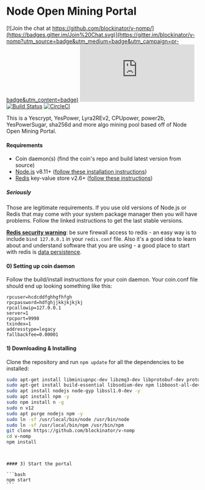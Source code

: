 # Node Open Mining Portal
[![Join the chat at https://github.com/blockinator/v-nomp/](https://badges.gitter.im/Join%20Chat.svg)](https://gitter.im/blockinator/v-nomp?utm_source=badge&utm_medium=badge&utm_campaign=pr-badge&utm_content=badge)
[![Matrix](https://img.shields.io/matrix/v-nomp:matrix.mofumofu.me?label=matrix)](https://app.element.io/#/room/#v-nomp:matrix.mofumofu.me)
[![Build Status](https://travis-ci.com/blockinator/v-nomp.svg?branch=main)](https://travis-ci.org/blockinator/v-nomp)
[![CircleCI](https://circleci.com/gh/blockinator/v-nomp/tree/main.svg?style=svg)](https://circleci.com/gh/blockinator/v-nomp/tree/main)

This is a Yescrypt, YesPower, Lyra2REv2, CPUpower, power2b, YesPowerSugar, sha256d and more algo mining pool based off of Node Open Mining Portal.


#### Requirements
* Coin daemon(s) (find the coin's repo and build latest version from source)
* [Node.js](http://nodejs.org/) v8.11+ ([follow these installation instructions](https://github.com/joyent/node/wiki/Installing-Node.js-via-package-manager))
* [Redis](http://redis.io/) key-value store v2.6+ ([follow these instructions](http://redis.io/topics/quickstart))

##### Seriously
Those are legitimate requirements. If you use old versions of Node.js or Redis that may come with your system package manager then you will have problems. Follow the linked instructions to get the last stable versions.


[**Redis security warning**](http://redis.io/topics/security): be sure firewall access to redis - an easy way is to
include `bind 127.0.0.1` in your `redis.conf` file. Also it's a good idea to learn about and understand software that
you are using - a good place to start with redis is [data persistence](http://redis.io/topics/persistence).


#### 0) Setting up coin daemon
Follow the build/install instructions for your coin daemon. Your coin.conf file should end up looking something like this:
```
rpcuser=hcdcddfghhgfhfgh
rpcpassword=hdfghjjkkjkjkjkj
rpcallowip=127.0.0.1
server=1
rpcport=9998
txindex=1
addresstype=legacy
fallbackfee=0.00001

```


#### 1) Downloading & Installing

Clone the repository and run `npm update` for all the dependencies to be installed:

```bash
sudo apt-get install libminiupnpc-dev libzmq3-dev libprotobuf-dev protobuf-compiler libqrencode-dev unzip software-properties-common redis-server npm git screen -y
sudo apt-get install build-essential libsodium-dev npm libboost-all-dev libgmp-dev redis-server -y
sudo apt install nodejs node-gyp libssl1.0-dev -y
sudo apt install npm -y
sudo npm install n -g
sudo n v12
sudo apt purge nodejs npm -y
sudo ln -sf /usr/local/bin/node /usr/bin/node
sudo ln -sf /usr/local/bin/npm /usr/bin/npm
git clone https://github.com/blockinator/v-nomp
cd v-nomp
npm install
```


````


#### 3) Start the portal

```bash
npm start
```


